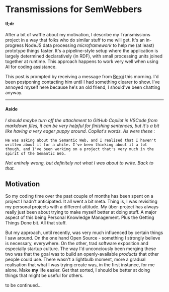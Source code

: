 # Transmissions for SemWebbers

#### tl;dr

After a bit of waffle about my motivation, I describe my Transmissions project in a way that folks who do similar stuff to me will get. It's an in-progress NodeJS data processing _microframework_ to help me (at least) prototype things faster. It's a pipeline-style setup where the application is largely determined declaratively (in RDF), with small processing units joined together at runtime. This approach happens to work very well when using AI for coding assistance.

This post is prompted by receiving a message from [Bergi](https://www.bergnet.org/people/bergi/card) this morning. I'd been postponing contacting him until I had something clearer to show. I've annoyed myself here because he's an old friend, I should've been chatting anyway.

---

#### Aside

_I should maybe turn off the attachment to GitHub Copilot in VSCode from markdown files, it can be very helpful for finishing sentences, but it's a bit like having a very eager puppy around. Copilot's words. As were these :_

```
He was asking about the Semantic Web, and I realised that I haven't written about it for a while. I've been thinking about it a lot though, and I've been working on a project that's very much in the spirit of the Semantic Web.
```

_Not entirely wrong, but definitely not what I was about to write. Back to that._

## Motivation

So my coding time over the past couple of months has been spent on a project I hadn't anticipated. It all went a bit meta. Thing is, I was revisiting my personal projects with a different attitude. My über-project has always really just been about trying to make myself better at doing stuff. A major aspect of this being Personal Knowledge Management. Plus the Getting Things Done bit. All that stuff.

But my approach, until recently, was very much influenced by certain things I saw around. On the one hand Open Source - something I strongly believe is necessary, everywhere. On the other, trad software exposition and especially startup culture. The way I'd unconciously been merging these two was that the goal was to build an openly-available _products_ that other people could use. There wasn't a lightbulb moment, more a gradual realisation that what I was trying create was, in the first instance, for me alone. Make **my** life easier. Get that sorted, I should be better at doing things that might be useful for others.

to be continued...
